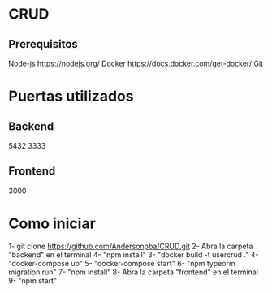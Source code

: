 # CRUD
 
 ## Prerequisitos
 
 Node-js
 https://nodejs.org/
 Docker
 https://docs.docker.com/get-docker/
 Git
 
 # Puertas utilizados
 ## Backend
 5432
 3333
 
 ## Frontend
 3000
 
 # Como iniciar
 
 1- git clone https://github.com/Andersonpba/CRUD.git
 2- Abra la carpeta "backend" en el terminal
 4- "npm install"
 3- "docker build -t usercrud ."
 4- "docker-compose up"
 5- "docker-compose start"
 6- "npm typeorm migration:run"
 7- "npm install"
 8- Abra la carpeta "frontend" en el terminal
 9- "npm start"